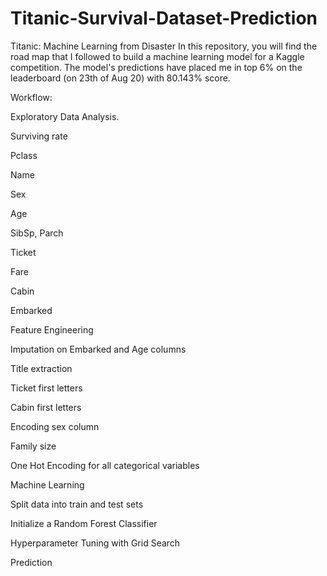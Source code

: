 # Titanic-Survival-Dataset-Prediction
Titanic: Machine Learning from Disaster
In this repository, you will find the road map that I followed to build a machine learning model for a Kaggle competition. The model's predictions have placed me in top 6% on the leaderboard (on 23th of Aug 20) with 80.143% score.

Workflow:

Exploratory Data Analysis.

Surviving rate

Pclass

Name

Sex

Age

SibSp, Parch

Ticket

Fare

Cabin


Embarked

Feature Engineering

Imputation on Embarked and Age columns

Title extraction

Ticket first letters

Cabin first letters

Encoding sex column

Family size

One Hot Encoding for all categorical variables

Machine Learning

Split data into train and test sets

Initialize a Random Forest Classifier

Hyperparameter Tuning with Grid Search

Prediction
